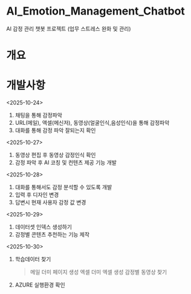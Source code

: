 # AI_Emotion_Management_Chatbot
AI 감정 관리 챗봇 프로젝트 (업무 스트레스 완화 및 관리)

# 개요

# 개발사항
<2025-10-24>
1. 채팅을 통해 감정파악
2. URL(메일), 액셀(메신저), 동영상(얼굴인식,음성인식)을 통해 감정파악 
3. 대화를 통해 감정 파악 잘되는지 확인

<2025-10-27>
1. 동영상 편집 후 동영상 감정인식 확인
2. 감정 파악 후 AI 코칭 및 컨텐츠 제공 기능 개발

<2025-10-28>
1. 대화를 통해서도 감정 분석할 수 있도록 개발
2. 입력 후 디자인 변경
3. 답변시 현재 사용자 감정 값 변경

<2025-10-29>
1. 데이터셋 인덱스 생성하기
2. 감정별 콘텐츠 추천하는 기능 제작

<2025-10-30>
1. 학습데이터 찾기
   > 메일 더미 페이지 생성
   > 엑셀 더미 엑셀 생성
   > 감정별 동영상 찾기
2. AZURE 실행환경 확인
